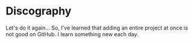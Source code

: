 # Discography
Let's do it again...
So, I've learned that adding an entire project at once is not good on GitHub.  I learn something new each day.

